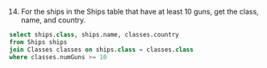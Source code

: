 14. For the ships in the Ships table that have at least 10 guns, get the class, name, and country.

```sql
select ships.class, ships.name, classes.country
from Ships ships
join Classes classes on ships.class = classes.class
where classes.numGuns >= 10
```
